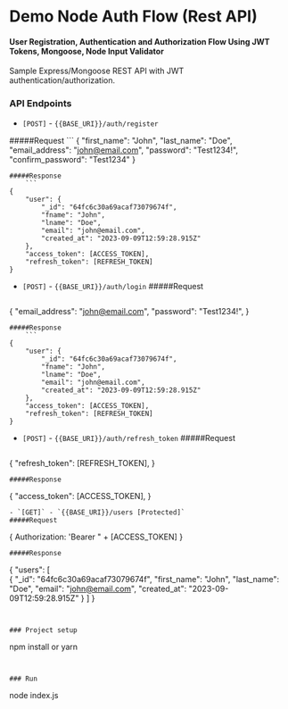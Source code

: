 # Demo Node Auth Flow (Rest API)

#### User Registration, Authentication and Authorization Flow Using JWT Tokens, Mongoose, Node Input Validator 

Sample Express/Mongoose REST API with JWT authentication/authorization.

### API Endpoints

- `[POST]` - `{{BASE_URI}}/auth/register`
  
#####Request
	```
{
    "first_name": "John",
    "last_name": "Doe",
    "email_address": "john@email.com",
    "password": "Test1234!",
    "confirm_password": "Test1234"
}
```
#####Response
	```
{
    "user": {
        "_id": "64fc6c30a69acaf73079674f",
        "fname": "John",
        "lname": "Doe",
        "email": "john@email.com",
        "created_at": "2023-09-09T12:59:28.915Z"
    },
    "access_token": [ACCESS_TOKEN],
    "refresh_token": [REFRESH_TOKEN]
}
```
- `[POST]` - `{{BASE_URI}}/auth/login`
#####Request
	```
{
    "email_address": "john@email.com",
    "password": "Test1234!",
}
```
#####Response
	```
{
    "user": {
        "_id": "64fc6c30a69acaf73079674f",
        "fname": "John",
        "lname": "Doe",
        "email": "john@email.com",
        "created_at": "2023-09-09T12:59:28.915Z"
    },
    "access_token": [ACCESS_TOKEN],
    "refresh_token": [REFRESH_TOKEN]
}
```
- `[POST]` - `{{BASE_URI}}/auth/refresh_token`
#####Request
	```
{
    "refresh_token": [REFRESH_TOKEN],
}
```
#####Response
```
{
    "access_token": [ACCESS_TOKEN],
}
```
- `[GET]` - `{{BASE_URI}}/users [Protected]`
#####Request
```
{
	Authorization: 'Bearer " + [ACCESS_TOKEN]
}
```
#####Response
```
{
    "users": [       
        {
            "_id": "64fc6c30a69acaf73079674f",
            "first_name": "John",
            "last_name": "Doe",
            "email": "john@email.com",
            "created_at": "2023-09-09T12:59:28.915Z"
        }
    ]
}
```


### Project setup
```
npm install or yarn
```


### Run
```
node index.js
```
